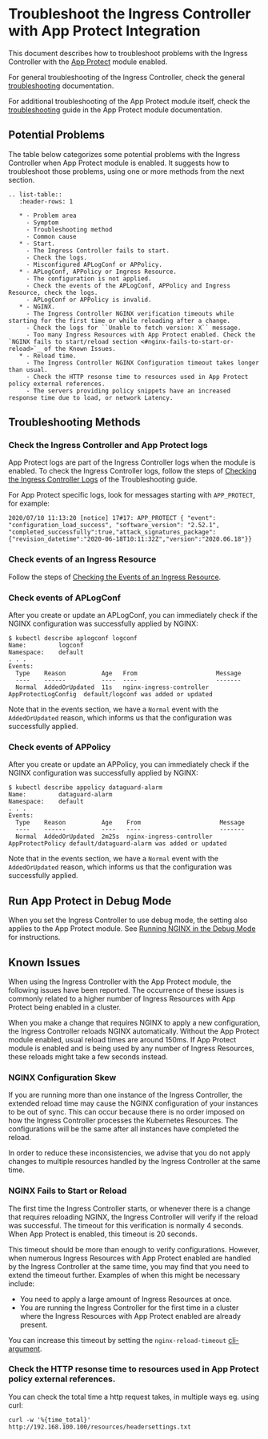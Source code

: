 # Troubleshoot the Ingress Controller with App Protect Integration

This document describes how to troubleshoot problems with the Ingress Controller with the [App Protect](/nginx-app-protect/) module enabled.

For general troubleshooting of the Ingress Controller, check the general [troubleshooting](/nginx-ingress-controller/troubleshooting/) documentation.

For additional troubleshooting of the App Protect module itself, check the [troubleshooting](/nginx-app-protect/troubleshooting/) guide in the App Protect module documentation. 

## Potential Problems

The table below categorizes some potential problems with the Ingress Controller when App Protect module is enabled. It suggests how to troubleshoot those problems, using one or more methods from the next section.

```eval_rst
.. list-table::
   :header-rows: 1

   * - Problem area
     - Symptom
     - Troubleshooting method
     - Common cause
   * - Start.
     - The Ingress Controller fails to start.
     - Check the logs.
     - Misconfigured APLogConf or APPolicy.
   * - APLogConf, APPolicy or Ingress Resource.
     - The configuration is not applied.
     - Check the events of the APLogConf, APPolicy and Ingress Resource, check the logs.
     - APLogConf or APPolicy is invalid.
   * - NGINX.
     - The Ingress Controller NGINX verification timeouts while starting for the first time or while reloading after a change.
     - Check the logs for ``Unable to fetch version: X`` message.
     - Too many Ingress Resources with App Protect enabled. Check the `NGINX fails to start/reload section <#nginx-fails-to-start-or-reload>`_ of the Known Issues. 
   * - Reload time.
     - The Ingress Controller NGINX Configuration timeout takes longer than usual.
     - Check the HTTP resonse time to resources used in App Protect policy external references.
     - The servers providing policy snippets have an increased response time due to load, or network Latency.      
```

## Troubleshooting Methods

### Check the Ingress Controller and App Protect logs

App Protect logs are part of the Ingress Controller logs when the module is enabled. To check the Ingress Controller logs, follow the steps of [Checking the Ingress Controller Logs](/nginx-ingress-controller/troubleshooting/#checking-the-ingress-controller-logs) of the Troubleshooting guide.

For App Protect specific logs, look for messages starting with `APP_PROTECT`, for example:
```
2020/07/10 11:13:20 [notice] 17#17: APP_PROTECT { "event": "configuration_load_success", "software_version": "2.52.1", "completed_successfully":true,"attack_signatures_package":{"revision_datetime":"2020-06-18T10:11:32Z","version":"2020.06.18"}}
```

### Check events of an Ingress Resource

Follow the steps of [Checking the Events of an Ingress Resource](/troubleshooting/#checking-the-events-of-an-ingress-resource).

### Check events of APLogConf

After you create or update an APLogConf, you can immediately check if the NGINX configuration was successfully applied by NGINX:
```
$ kubectl describe aplogconf logconf
Name:         logconf
Namespace:    default
. . . 
Events:
  Type    Reason          Age   From                      Message
  ----    ------          ----  ----                      -------
  Normal  AddedOrUpdated  11s   nginx-ingress-controller  AppProtectLogConfig  default/logconf was added or updated
```
Note that in the events section, we have a `Normal` event with the `AddedOrUpdated` reason, which informs us that the configuration was successfully applied.

### Check events of APPolicy

After you create or update an APPolicy, you can immediately check if the NGINX configuration was successfully applied by NGINX:
```
$ kubectl describe appolicy dataguard-alarm
Name:         dataguard-alarm
Namespace:    default
. . . 
Events:
  Type    Reason          Age    From                      Message
  ----    ------          ----   ----                      -------
  Normal  AddedOrUpdated  2m25s  nginx-ingress-controller  AppProtectPolicy default/dataguard-alarm was added or updated
```
Note that in the events section, we have a `Normal` event with the `AddedOrUpdated` reason, which informs us that the configuration was successfully applied.
 
## Run App Protect in Debug Mode

When you set the Ingress Controller to use debug mode, the setting also applies to the App Protect module.  See  [Running NGINX in the Debug Mode](/nginx-ingress-controller/troubleshooting/#running-nginx-in-the-debug-mode) for instructions.

## Known Issues

When using the Ingress Controller with the App Protect module, the following issues have been reported. The occurrence of these issues is commonly related to a higher number of Ingress Resources with App Protect being enabled in a cluster.

When you make a change that requires NGINX to apply a new configuration, the Ingress Controller reloads NGINX automatically. Without the App Protect module enabled, usual reload times are around 150ms. If App Protect module is enabled and is being used by any number of Ingress Resources, these reloads might take a few seconds instead. 

### NGINX Configuration Skew

If you are running more than one instance of the Ingress Controller, the extended reload time may cause the NGINX configuration of your instances to be out of sync. This can occur because there is no order imposed on how the Ingress Controller processes the Kubernetes Resources. The configurations will be the same after all instances have completed the reload.

In order to reduce these inconsistencies, we advise that you do not apply changes to multiple resources handled by the Ingress Controller at the same time. 

### NGINX Fails to Start or Reload

The first time the Ingress Controller starts, or whenever there is a change that requires reloading NGINX, the Ingress Controller will verify if the reload was successful. The timeout for this verification is normally 4 seconds. When App Protect is enabled, this timeout is 20 seconds. 

This timeout should be more than enough to verify configurations. However, when numerous Ingress Resources with App Protect enabled are handled by the Ingress Controller at the same time, you may find that you need to extend the timeout further.  Examples of when this might be necessary include:

- You need to apply a large amount of Ingress Resources at once.
- You are running the Ingress Controller for the first time in a cluster where the Ingress Resources with App Protect enabled are already present.

You can increase this timeout by setting the `nginx-reload-timeout` [cli-argument](/nginx-ingress-controller/configuration/global-configuration/command-line-arguments/#cmdoption-nginx-reload-timeout).

### Check the HTTP resonse time to resources used in App Protect policy external references.

You can check the total time a http request takes, in multiple ways eg. using curl:
```
curl -w '%{time_total}' http://192.168.100.100/resources/headersettings.txt
```
